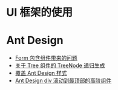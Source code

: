 # UI 框架的使用

# Ant Design

- [Form 包含组件带来的问题](./form-component-problem.md)
- [关于 Tree 组件的 TreeNode 递归生成](./tree-node-recursive.md)
- [覆盖 Ant Design 样式](./cover-ant-design-styles.md)
- [Ant Design div 滚动到最顶部的高阶组件](./with-div-scroll-to-top.md)


